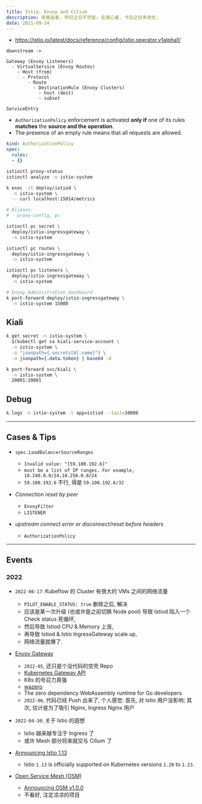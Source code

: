 ```yaml
---
title: Istio, Envoy and Cilium
description: 弃我去者, 昨日之日不可留; 乱我心者, 今日之日多烦忧.
date: 2021-09-24
---
```


- https://istio.io/latest/docs/reference/config/istio.operator.v1alpha1/

```
downstream ->

Gateway (Envoy Listeners)
  - VirtualService (Envoy Routes)
    - Host (from)
      - Protocol
        - Route
          - DestinationRule (Envoy Clusters)
            - host (dest)
            - subset

ServiceEntry
```

- `AuthorizationPolicy` enforcement is activated
  **only if** one of its rules **matches** the
  **source and the operation**.
- The presence of an empty rule means that
  all requests are allowed.

```yaml
kind: AuthorizationPolicy
spec:
  rules:
  - {}
```

```zsh
istioctl proxy-status
istioctl analyze -n istio-system
```

```zsh
k exec -it deploy/istiod \
  -n istio-system \
  -- curl localhost:15014/metrics

# Aliases:
#   proxy-config, pc

istioctl pc secret \
  deploy/istio-ingressgateway \
  -n istio-system

istioctl pc routes \
  deploy/istio-ingressgateway \
  -n istio-system

istioctl pc listeners \
  deploy/istio-ingressgateway \
  -n istio-system

# Envoy Administration dashboard
k port-forward deploy/istio-ingressgateway \
  -n istio-system 15000
```

## Kiali

```zsh
k get secret -n istio-system \
  $(kubectl get sa kiali-service-account \
  -n istio-system \
  -o "jsonpath={.secrets[0].name}") \
  -o jsonpath={.data.token} | base64 -d

k port-forward svc/kiali \
  -n istio-system \
  20001:20001
```

## Debug

```zsh
k logs -n istio-system -l app=istiod --tail=10000
```

------------------

## Cases & Tips

- `spec.LoadBalancerSourceRanges`
  - `Invalid value: "[59.100.192.6]"`
  - `must be a list of IP ranges. For example, 10.240.0.0/24,10.250.0.0/24`
  - `59.100.192.6` 不行, 得是 `59.100.192.6/32`

- *Connection reset by peer*
  - `EnvoyFilter`
  - `LISTENER`

- *upstream connect error or disconnect/reset before headers*
  - `AuthorizationPolicy`

------------------

## Events

### 2022

- `2022-06-17`: Kubeflow 的 Cluster 有很大的 VMs 之间的网络流量
  - `PILOT_ENABLE_STATUS: true` 删除之后, 解决
  - 应该是某一次升级 (也或许是之前切换 Node pool) 导致
    Istiod 陷入一个 Check status 死循环,
  - 然后导致 Istiod CPU & Memory 上涨,
  - 再导致 Istiod & Istio IngressGateway scale up,
  - 网络流量就爆了.

- [Envoy Gateway](https://github.com/envoyproxy/gateway)
  - `2022-05`, 还只是个没代码的空壳 Repo
  - [Kubernetes Gateway API](https://github.com/kubernetes-sigs/gateway-api)
  - K8s 的号召力真强
  - [wazero](https://github.com/tetratelabs/wazero)
  - The zero dependency WebAssembly runtime for Go developers
  - `2022-06`, 代码已经 Push 出来了, 个人感觉:
    首先, 对 Istio 用户没影响;
    其次, 估计是为了吸引 Nginx, Ingress Nginx 用户

- `2022-04-30`: 关于 Istio 的遐想
  - Istio 越来越专注于 Ingress 了
  - 或许 Mesh 部分将来就交与 Cilium 了

- [Announcing Istio 1.13](https://istio.io/latest/news/releases/1.13.x/announcing-1.13/)
  - Istio `1.13` is officially supported on
    Kubernetes versions `1.20` to `1.23`.

- [Open Service Mesh (OSM)](https://github.com/openservicemesh/osm)
  - [Announcing OSM v1.0.0](https://openservicemesh.io/blog/announcing-osm-v1/)
  - 不看好, 注定凉凉的项目
